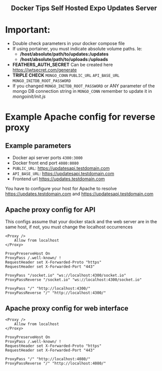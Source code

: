<h2 align="center">Docker Tips Self Hosted Expo Updates Server</h2>

# Important:
* Double check parameters in your docker compose file
* If using portainer, you must indicate absolute volume paths. Ie:
  * **/host/absolute/path/to/updates:/updates**
  * **/host/absolute/path/to/uploads:/uploads**
* **FEATHERS_AUTH_SECRET** Can be created here https://jwtsecret.com/generate
* **TRIPLE CHECK** `MONGO_CONN` `PUBLIC_URL` `API_BASE_URL` `MONGO_INITDB_ROOT_PASSWORD`
* If you changed `MONGO_INITDB_ROOT_PASSWORD` or ANY parameter of the mongo DB connection string in `MONGO_CONN` remember to update it in *mongoinit/init.js*

# Example Apache config for reverse proxy
## Example parameters
* Docker api server ports `4300:3000`
* Docker front end port `4080:8080`
* `PUBLIC_URL`: https://updatesapi.testdomain.com
* `API_BASE_URL`: https://updatesapi.testdomain.com
* Frontend url https://updates.testdomain.com

You have to configure your host for Apache to resolve https://updates.testdomain.com and https://updatesapi.testdomain.com

## Apache proxy config for API
This configs assume that your docker stack and the web server are in the same host, if not, you must change the localhost occurrences
```
<Proxy />
    Allow from localhost
</Proxy>

ProxyPreserveHost On
ProxyPass /.well-known/ !
RequestHeader set X-Forwarded-Proto "https"
RequestHeader set X-Forwarded-Port "443"

ProxyPass "/socket.io" "ws://localhost:4300/socket.io"
ProxyPassReverse "/socket.io" "ws://localhost:4300/socket.io"

ProxyPass "/" "http://localhost:4300/"
ProxyPassReverse "/" "http://localhost:4300/"
```

## Apache proxy config for web interface
```
<Proxy />
    Allow from localhost
</Proxy>

ProxyPreserveHost On
ProxyPass /.well-known/ !
RequestHeader set X-Forwarded-Proto "https"
RequestHeader set X-Forwarded-Port "443"

ProxyPass "/" "http://localhost:4080/"
ProxyPassReverse "/" "http://localhost:4080/"
```
